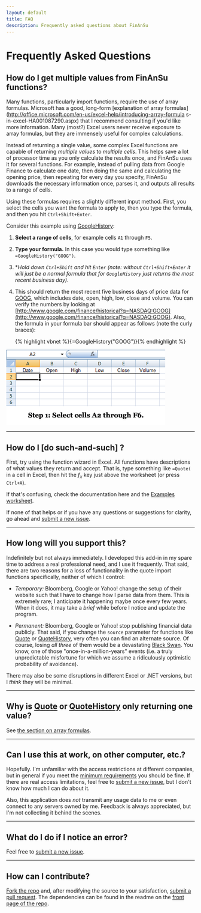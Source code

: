 ```yaml
---
layout: default
title: FAQ
description: Frequently asked questions about FinAnSu
---
```


Frequently Asked Questions
==========================

<a name="array_formulas">How do I get multiple values from FinAnSu functions?</a>
---------------------------------------------------------------------------------

Many functions, particularly import functions, require the use of
array formulas. Microsoft has a good, long-form [explanation of array
formulas](http://office.microsoft.com/en-us/excel-help/introducing-array-formula
s-in-excel-HA001087290.aspx) that I recommend consulting if you'd like more
information. Many (most?) Excel users never receive exposure to array formulas,
but they are immensely useful for complex calculations.

Instead of returning a single value, some complex Excel functions are capable
of returning _multiple values_ to _multiple cells_. This helps save a lot of
processor time as you only calculate the results once, and FinAnSu uses it for
several functions. For example, instead of pulling data from Google Finance to
calculate one date, then doing the same and calculating the opening price, then
repeating for every day you specify, FinAnSu downloads the necessary information
once, parses it, and outputs all results to a range of cells.

Using these formulas requires a slightly different input method. First, you
select the cells you want the formula to apply to, then you type the formula,
and then you hit `Ctrl+Shift+Enter`.

Consider this example using [GoogleHistory](web#google_history):

  1. **Select a range of cells**, for example cells `A1` through `F5`.
  2. **Type your formula.** In this case you would type something like
     `=GoogleHistory("GOOG")`.
  3. **Hold down `Ctrl+Shift` and hit `Enter`* _(note: without
     `Ctrl+Shift+Enter` it will just be a normal formula that for
     `GoogleHistory` just returns the most recent business day)_.
  4. This should return the most recent five business days of price data
     for [GOOG](http://www.google.com/finance?q=GOOG), which includes date,
     open, high, low, close and volume. You can verify the numbers by looking at
     [http://www.google.com/finance/historical?q=NASDAQ:GOOG](http://www.google.com/finance/historical?q=NASDAQ:GOOG).
     Also, the formula in your formula bar should appear as follows (note the curly braces):

     {% highlight vbnet %}{=GoogleHistory("GOOG")}{% endhighlight %}

![An array formula](img/array_formula.gif)

---

How do I [do such-and-such] ?
-----------------------------

First, try using the function wizard in Excel. All functions have descriptions
of what values they return and accept. That is, type something like `=Quote(` in
a cell in Excel, then hit the _f<sub>x</sub>_ key just above the worksheet (or
press `Ctrl+A`).

If that's confusing, check the documentation here and the [Examples
worksheet](https://github.com/brymck/finansu/raw/master/FinAnSu/Examples.xls).

If none of that helps or if you have any questions or suggestions for clarity,
go ahead and [submit a new issue](https://github.com/brymck/finansu/issues/new).

---

How long will you support this?
-------------------------------

Indefinitely but not always immediately. I developed this add-in in my spare
time to address a real professional need, and I use it frequently. That said,
there are two reasons for a loss of functionality in the quote import functions
specifically, neither of which I control:

  * *Temporary:* Bloomberg, Google or Yahoo! change the setup of their website
    such that I have to change how I parse data from them. This is extremely
    rare; I anticipate it happening maybe once every few years. When it does, it
    may take a _brief_ while before I notice and update the program.

  * *Permanent:* Bloomberg, Google or Yahoo! stop publishing financial data
    publicly. That said, if you change the `source` parameter for functions like
    [Quote](web#quote) or [QuoteHistory](web#quote_history), very often you can
    find an alternate source. Of course, losing _all three_ of them would be a
    devastating [Black Swan](http://en.wikipedia.org/wiki/Black_swan_theory).
    You know, one of those "once-in-a-million-years" events (i.e. a truly
    unpredictable misfortune for which we assume a ridiculously optimistic
    probability of avoidance).

There may also be some disruptions in different Excel or .NET versions, but I
_think_ they will be minimal.

---

Why is [Quote](web#quote) or [QuoteHistory](web#quote_history) only returning one value?
----------------------------------------------------------------------------------------

See [the section on array formulas](#array_formulas).

---

Can I use this at work, on other computer, etc.?
------------------------------------------------

Hopefully. I'm unfamiliar with the access restrictions at different companies,
but in general if you meet the [minimum requirements](faq#requirements) you
should be fine. If there are real access limitations, feel free to [submit a new
issue](https://github.com/brymck/finansu/issues/new), but I don't know how much
I can do about it.

Also, this application does _not_ transmit any usage data to me or even connect
to any servers owned by me. Feedback is always appreciated, but I'm not
collecting it behind the scenes.

---

What do I do if I notice an error?
----------------------------------

Feel free to [submit a new issue](https://github.com/brymck/finansu/issues/new).

---

How can I contribute?
---------------------

[Fork the repo](http://help.github.com/fork-a-repo/) and,
after modifying the source to your satisfaction, [submit a
pull request](http://help.github.com/send-pull-requests/). The
dependencies can be found in the readme on the [front page of the
repo](https://github.com/brymck/finansu).

